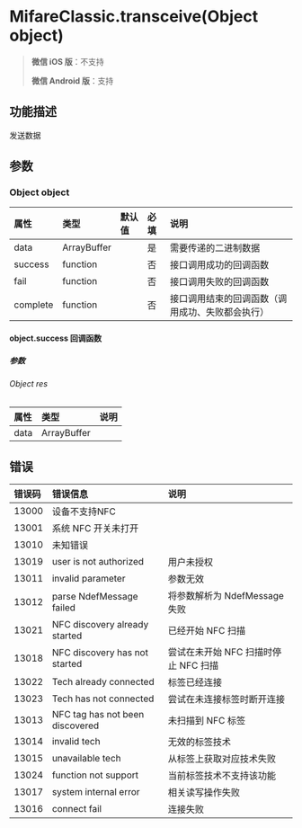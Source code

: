 # MifareClassic.transceive(Object object)

> **微信 iOS 版**：不支持
>
> **微信 Android 版**：支持

## 功能描述

发送数据

## 参数

### Object object

| 属性     | 类型        | 默认值 | 必填 | 说明                                             |
| :------- | :---------- | :----- | :--- | :----------------------------------------------- |
| data     | ArrayBuffer |        | 是   | 需要传递的二进制数据                             |
| success  | function    |        | 否   | 接口调用成功的回调函数                           |
| fail     | function    |        | 否   | 接口调用失败的回调函数                           |
| complete | function    |        | 否   | 接口调用结束的回调函数（调用成功、失败都会执行） |

#### object.success 回调函数

##### 参数

###### Object res

| 属性 | 类型        | 说明 |
| :--- | :---------- | :--- |
| data | ArrayBuffer |      |

## 错误

| 错误码 | 错误信息                        | 说明                                 |
| :----- | :------------------------------ | :----------------------------------- |
| 13000  | 设备不支持NFC                   |                                      |
| 13001  | 系统 NFC 开关未打开             |                                      |
| 13010  | 未知错误                        |                                      |
| 13019  | user is not authorized          | 用户未授权                           |
| 13011  | invalid parameter               | 参数无效                             |
| 13012  | parse NdefMessage failed        | 将参数解析为 NdefMessage 失败        |
| 13021  | NFC discovery already started   | 已经开始 NFC 扫描                    |
| 13018  | NFC discovery has not started   | 尝试在未开始 NFC 扫描时停止 NFC 扫描 |
| 13022  | Tech already connected          | 标签已经连接                         |
| 13023  | Tech has not connected          | 尝试在未连接标签时断开连接           |
| 13013  | NFC tag has not been discovered | 未扫描到 NFC 标签                    |
| 13014  | invalid tech                    | 无效的标签技术                       |
| 13015  | unavailable tech                | 从标签上获取对应技术失败             |
| 13024  | function not support            | 当前标签技术不支持该功能             |
| 13017  | system internal error           | 相关读写操作失败                     |
| 13016  | connect fail                    | 连接失败                             |